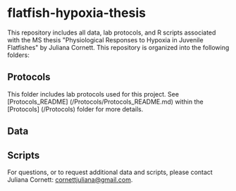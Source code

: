 # flatfish-hypoxia-thesis
This repository includes all data, lab protocols, and R scripts associated with the MS thesis "Physiological Responses to Hypoxia in Juvenile Flatfishes" by Juliana Cornett. This repository is organized into the following folders:

## Protocols

This folder includes lab protocols used for this project. See [Protocols_README] (/Protocols/Protocols_README.md) within the [Protocols] (/Protocols) folder for more details. 

## Data

## Scripts

For questions, or to request additional data and scripts, please contact Juliana Cornett: cornettjuliana@gmail.com.
